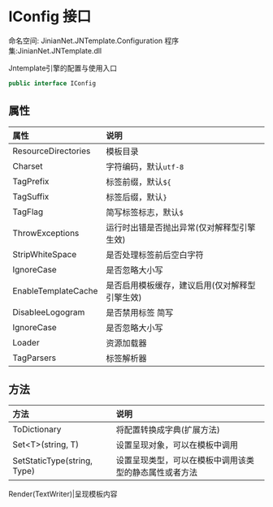 # IConfig 接口
命名空间: JinianNet.JNTemplate.Configuration
程序集:JinianNet.JNTemplate.dll

Jntemplate引擎的配置与使用入口


```csharp
public interface IConfig
```

## 属性
属性|说明|
:--|:--|
ResourceDirectories|模板目录
Charset|字符编码，默认`utf-8`
TagPrefix|标签前缀，默认`${`
TagSuffix|标签后缀，默认`}`
TagFlag|简写标签标志，默认`$`
ThrowExceptions|运行时出错是否抛出异常(仅对解释型引擎生效)
StripWhiteSpace|是否处理标签前后空白字符
IgnoreCase|是否忽略大小写
EnableTemplateCache|是否启用模板缓存，建议启用(仅对解释型引擎生效)
DisableeLogogram|是否禁用标签 简写
IgnoreCase|是否忽略大小写
Loader|资源加载器
TagParsers|标签解析器


## 方法
方法|说明|
:--|:--|
ToDictionary|将配置转换成字典(扩展方法)
Set&lt;T&gt;(string, T)|设置呈现对象，可以在模板中调用
SetStaticType(string, Type)|设置呈现类型，可以在模板中调用该类型的静态属性或者方法

Render(TextWriter)|呈现模板内容